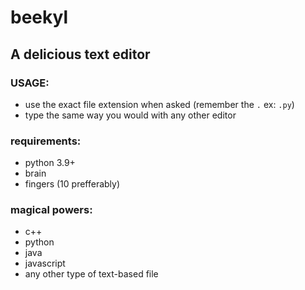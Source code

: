 # beekyl
## A delicious text editor
### USAGE:
- use the exact file extension when asked (remember the `.` ex: `.py`)
- type the same way you would with any other editor
### requirements:
- python 3.9+
- brain
- fingers (10 prefferably)
### magical powers:
- c++
- python
- java
- javascript
- any other type of text-based file
